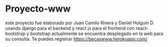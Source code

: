 # Proyecto-www
este proyecto fue elaborado por Juan Camilo Rivera y Daniel Holguín D. usando django para el backend y react js para el frontend con react-bootstrap y bootstrap
actualmente se encuentra desplegado en la web para su consulta. Te puedes registrar https://becaswww.herokuapp.com/
